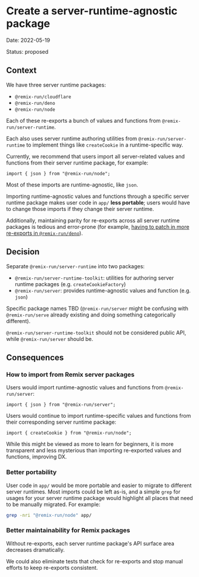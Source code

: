 # Create a server-runtime-agnostic package

Date: 2022-05-19

Status: proposed

## Context

We have three server runtime packages:
- `@remix-run/cloudflare`
- `@remix-run/deno`
- `@remix-run/node`

Each of these re-exports a bunch of values and functions from `@remix-run/server-runtime`.

Each also uses server runtime authoring utilities from `@remix-run/server-runtime` to implement things like `createCookie` in a runtime-specific way.

Currently, we recommend that users import all server-related values and functions from their server runtime package, for example:

```tsx
import { json } from "@remix-run/node";
```

Most of these imports are runtime-agnostic, like `json`.

Importing runtime-agnostic values and functions through a specific server runtime package makes user code in `app/` **less portable**; users would have to change those imports if they change their server runtime.

Additionally, maintaining parity for re-exports across all server runtime packages is tedious and error-prone (for example, [having to patch in more re-exports in `@remix-run/deno`](https://github.com/remix-run/remix/pull/3215)).

## Decision

Separate `@remix-run/server-runtime` into two packages:
- `@remix-run/server-runtime-toolkit`: utilities for authoring server runtime packages (e.g. `createCookieFactory`)
- `@remix-run/server`: provides runtime-agnostic values and function (e.g. `json`)

Specific package names TBD (`@remix-run/server` might be confusing with `@remix-run/serve` already existing and doing something categorically different).

`@remix-run/server-runtime-toolkit` should not be considered public API, while `@remix-run/server` should be.

## Consequences

### How to import from Remix server packages

Users would import runtime-agnostic values and functions from `@remix-run/server`:

```tsx
import { json } from "@remix-run/server";
```

Users would continue to import runtime-specific values and functions from their corresponding server runtime package:

```tsx
import { createCookie } from "@remix-run/node";
```

While this might be viewed as more to learn for beginners, it is more transparent and less mysterious than importing re-exported values and functions, improving DX.

### Better portability

User code in `app/` would be more portable and easier to migrate to different server runtimes.
Most imports could be left as-is, and a simple `grep` for usages for your server runtime package would highlight all places that need to be manually migrated. For example:

```sh
grep -nri "@remix-run/node" app/
```

### Better maintainability for Remix packages

Without re-exports, each server runtime package's API surface area decreases dramatically.

We could also eliminate tests that check for re-exports and stop manual efforts to keep re-exports consistent.
